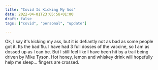 ```yaml
---
title: "Covid Is Kicking My Ass"
date: 2022-04-01T23:05:58+01:00
draft: false
tags: ["covid", "personal", "update"]

---
```

Ok, I say it's kicking my ass, but it is defiantly not as bad as some people got it. Its the bad flu. I have had 3 full dosses of the vaccine, so I am as dossed up as I can be. But I still feel like I have been hit by a trail being driven by Mike Tyson. Hot honey, lemon and whiskey drink will hopefully help me sleep... fingers are crossed. 
